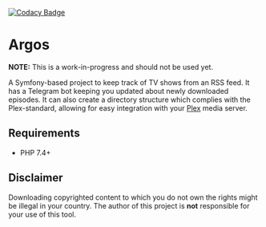 [![Codacy Badge](https://app.codacy.com/project/badge/Grade/f2ebc941c7cf4816957d2b27a54da9aa)](https://www.codacy.com/gh/danielkoster/argos/dashboard?utm_source=github.com&amp;utm_medium=referral&amp;utm_content=danielkoster/argos&amp;utm_campaign=Badge_Grade)

# Argos

**NOTE:** This is a work-in-progress and should not be used yet.

A Symfony-based project to keep track of TV shows from an RSS feed.
It has a Telegram bot keeping you updated about newly downloaded episodes.
It can also create a directory structure which complies with the Plex-standard,
allowing for easy integration with your [Plex](https://www.plex.tv) media server.

## Requirements
- PHP 7.4+

## Disclaimer
Downloading copyrighted content to which you do not own the rights might be illegal in your country.
The author of this project is **not** responsible for your use of this tool.
